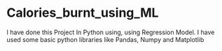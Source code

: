 # Calories_burnt_using_ML
I have done this Project In Python using, using Regression Model. I have used some basic python libraries like Pandas, Numpy and Matplotlib 

